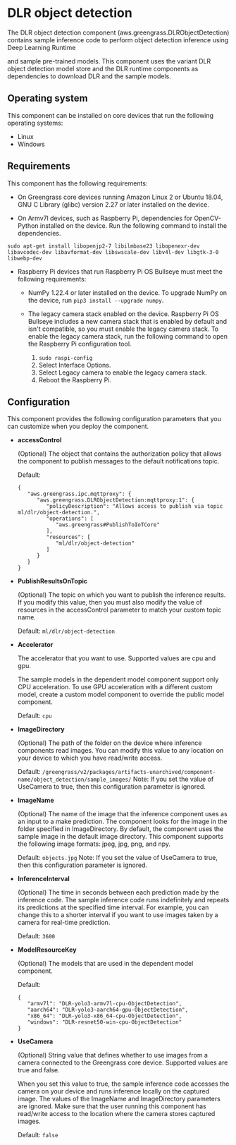 # DLR object detection

The DLR object detection component (aws.greengrass.DLRObjectDetection) contains sample inference code to perform object detection inference using Deep Learning Runtime

and sample pre-trained models. This component uses the variant DLR object detection model store and the DLR runtime components as dependencies to download DLR and the sample models.


## Operating system

This component can be installed on core devices that run the following operating systems:
- Linux
- Windows

## Requirements

This component has the following requirements:

- On Greengrass core devices running Amazon Linux 2 or Ubuntu 18.04, GNU C Library (glibc) version 2.27 or later installed on the device.

- On Armv7l devices, such as Raspberry Pi, dependencies for OpenCV-Python installed on the device. Run the following command to install the dependencies.

`sudo apt-get install libopenjp2-7 libilmbase23 libopenexr-dev libavcodec-dev libavformat-dev libswscale-dev libv4l-dev libgtk-3-0 libwebp-dev`

- Raspberry Pi devices that run Raspberry Pi OS Bullseye must meet the following requirements:

    - NumPy 1.22.4 or later installed on the device. To upgrade NumPy on the device, run `pip3 install --upgrade numpy`.

    - The legacy camera stack enabled on the device. Raspberry Pi OS Bullseye includes a new camera stack that is enabled by default and isn't compatible, so you must enable the legacy camera stack. To enable the legacy camera stack, run the following command to open the Raspberry Pi configuration tool.
        1. `sudo raspi-config`
        2. Select Interface Options.
        3. Select Legacy camera to enable the legacy camera stack.
        4. Reboot the Raspberry Pi.


## Configuration

This component provides the following configuration parameters that you can customize when you deploy the component.

 - <b>accessControl</b>

    (Optional) The object that contains the authorization policy that allows the component to publish messages to the default notifications topic.

    Default:
   ```
   {
      "aws.greengrass.ipc.mqttproxy": {
         "aws.greengrass.DLRObjectDetection:mqttproxy:1": {
            "policyDescription": "Allows access to publish via topic ml/dlr/object-detection.",
            "operations": [
               "aws.greengrass#PublishToIoTCore"
            ],
            "resources": [
               "ml/dlr/object-detection"
            ]
         }
      }
   }
   ```
 - <b>PublishResultsOnTopic</b>

    (Optional) The topic on which you want to publish the inference results. If you modify this value, then you must also modify the value of resources in the accessControl parameter to match your custom topic name.

    Default: `ml/dlr/object-detection`
 - <b>Accelerator</b>

    The accelerator that you want to use. Supported values are cpu and gpu.

    The sample models in the dependent model component support only CPU acceleration. To use GPU acceleration with a different custom model, create a custom model component to override the public model component.

    Default: `cpu`
 - <b>ImageDirectory</b>

    (Optional) The path of the folder on the device where inference components read images. You can modify this value to any location on your device to which you have read/write access.

    Default: `/greengrass/v2/packages/artifacts-unarchived/component-name/object_detection/sample_images/`
    Note: If you set the value of UseCamera to true, then this configuration parameter is ignored.
 - <b>ImageName</b>

    (Optional) The name of the image that the inference component uses as an input to a make prediction. The component looks for the image in the folder specified in ImageDirectory. By default, the component uses the sample image in the default image directory. This component supports the following image formats: jpeg, jpg, png, and npy.

    Default: `objects.jpg`
    Note: If you set the value of UseCamera to true, then this configuration parameter is ignored.
 - <b>InferenceInterval</b>

    (Optional) The time in seconds between each prediction made by the inference code. The sample inference code runs indefinitely and repeats its predictions at the specified time interval. For example, you can change this to a shorter interval if you want to use images taken by a camera for real-time prediction.

    Default: `3600`
 - <b>ModelResourceKey</b>

    (Optional) The models that are used in the dependent model component.

    Default:
      ```
      {
         "armv7l": "DLR-yolo3-armv7l-cpu-ObjectDetection",
         "aarch64": "DLR-yolo3-aarch64-gpu-ObjectDetection",
         "x86_64": "DLR-yolo3-x86_64-cpu-ObjectDetection",
         "windows": "DLR-resnet50-win-cpu-ObjectDetection"
      }
      ```
 - <b>UseCamera</b>

    (Optional) String value that defines whether to use images from a camera connected to the Greengrass core device. Supported values are true and false.

    When you set this value to true, the sample inference code accesses the camera on your device and runs inference locally on the captured image. The values of the ImageName and ImageDirectory parameters are ignored. Make sure that the user running this component has read/write access to the location where the camera stores captured images.

    Default: `false`